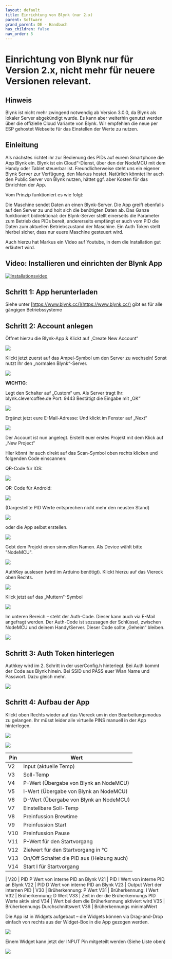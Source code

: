 ```yaml
---
layout: default
title: Einrichtung von Blynk (nur 2.x)
parent: Software
grand_parent: DE - Handbuch
has_children: false
nav_order: 5
---
```


# Einrichtung von Blynk nur für Version 2.x, nicht mehr für neuere Versionen relevant.

## Hinweis

Blynk ist nicht mehr zwingend notwendig ab Version 3.0.0, da Blynk als lokaler Server abgekündigt wurde. Es kann aber weiterhin genutzt werden über die offizielle Cloud Variante von Blynk. Wir empfehlen die neue per ESP gehostet Webseite für das Einstellen der Werte zu nutzen.

## Einleitung

Als nächstes richtet ihr zur Bedienung des PIDs auf eurem Smartphone die App Blynk ein. Blynk ist ein Cloud“-Dienst, über den der NodeMCU mit dem Handy oder Tablet steuerbar ist. Freundlicherweise steht uns ein eigener Blynk Server zur Verfügung, den Markus hostet. Natürlich könntet Ihr auch den Public Server von Blynk nutzen, hättet ggf. aber Kosten für das Einrichten der App.

Vom Prinzip funktioniert es wie folgt:

Die Maschine sendet Daten an einen Blynk-Server. Die App greift ebenfalls auf den Server zu und holt sich die benötigten Daten ab. Das Ganze funktioniert bidirektional: der Blynk-Server stellt einerseits die Parameter zum Betrieb des PIDs bereit, andererseits empfängt er auch vom PID die Daten zum aktuellen Betriebszustand der Maschine. Ein Auth Token stellt hierbei sicher, dass nur euere Maschine gesteuert wird.

Auch hierzu hat Markus ein Video auf Youtube, in dem die Installation gut erläutert wird.

## Video: Installieren und einrichten der Blynk App

[![Installationsvideo](https://img.youtube.com/vi/JHDRUN044gQ/hqdefault.jpg)](https://www.youtube.com/watch?v=JHDRUN044gQ)

## Schritt 1: App herunterladen

Siehe unter [https://www.blynk.cc/](https://www.blynk.cc/) gibt es für alle gängigen Betriebssysteme

## Schritt 2: Account anlegen

Öffnet hierzu die Blynk-App & Klickt auf „Create New Account“

![](/img/software-part-I/blynk/IMG_0115-576x1024.png)

Klickt jetzt zuerst auf das Ampel-Symbol um den Server zu wechseln!
Sonst nutzt Ihr den „normalen Blynk“-Server.

![](/img/software-part-I/blynk/IMG_0116-576x1024.png)

**WICHTIG**:

Legt den Schalter auf „Custom“ um.
Als Server tragt Ihr: blynk.clevercoffee.de
Port: 9443
Bestätigt die Eingabe mit „OK“

![](/img/software-part-I/blynk/IMG_0117-576x1024.png)

Ergänzt jetzt eure E-Mail-Adresse:
Und klickt im Fenster auf „Next“

![](/img/software-part-I/blynk/IMG_0119-576x1024.png)

Der Account ist nun angelegt.
Erstellt euer erstes Projekt mit dem Klick auf „New Project“

Hier könnt ihr auch direkt auf das Scan-Symbol oben rechts klicken und folgenden Code einscannen:

QR-Code für IOS:

![](/img/software-part-I/blynk/qrV280.jpg)

QR-Code für Android:

![](/img/software-part-I/blynk/qr_android_v292.png)

(Dargestellte PID Werte entsprechen nicht mehr den neusten Stand)

![](/img/software-part-I/blynk/pid-werte.gif)

oder die App selbst erstellen.

![](/img/software-part-I/blynk/IMG_0120-576x1024.png)

Gebt dem Projekt einen sinnvollen Namen.
Als Device wählt bitte "NodeMCU".

![](/img/software-part-I/blynk/IMG_0121-576x1024.png)

AuthKey auslesen (wird im Arduino benötigt).
Klickt hierzu auf das Viereck oben Rechts.

![](/img/software-part-I/blynk/IMG_0124-576x1024.png)

Klick jetzt auf das „Muttern“-Symbol

![](/img/software-part-I/blynk/IMG_0123-576x1024.png)

Im unteren Bereich – steht der Auth-Code.
Dieser kann auch via E-Mail angefragt werden.
Der Auth-Code ist sozusagen der Schlüssel, zwischen NodeMCU und deinem Handy/Server.
Dieser Code sollte „Geheim“ bleiben.

![](/img/software-part-I/blynk/IMG_0122-576x1024.png)

## Schritt 3: Auth Token hinterlegen

Authkey wird im 2. Schritt in der userConfig.h hinterlegt. Bei Auth kommt der Code aus Blynk hinein. Bei SSID und PASS euer Wlan Name und Passwort. Dazu gleich mehr.

![](/img/software-part-I/blynk/image-1.png)

## Schritt 4: Aufbau der App

Klickt oben Rechts wieder auf das Viereck um in den Bearbeitungsmodus zu gelangen. Ihr müsst leider alle virtuelle PINS manuell in der App hinterlegen.

![](/img/software-part-I/blynk/IMG_8837.png)

![](/img/software-part-I/blynk/IMG_8832-1.png)

| Pin | Wert                                       |
| --- | ------------------------------------------ |
| V2  | Input (aktuelle Temp)                      |
| V3  | Soll-Temp                                  |
| V4  | P-Wert (Übergabe von Blynk an NodeMCU)     |
| V5  | I-Wert (Übergabe von Blynk an NodeMCU)     |
| V6  | D-Wert (Übergabe von Blynk an NodeMCU)     |
| V7  | Einstellbare Soll-Temp                     |
| V8  | Preinfussion Brewtime                      |
| V9  | Preinfussion Start                         |
| V10 | Preinfussion Pause                         |
| V11 | P-Wert für den Startvorgang                |
| V12 | Zielwert für den Startvorgang in °C        |
| V13 | On/Off Schaltet die PID aus (Heizung auch) |
| V14 | Start I für Startvorgang                   |

|
V20 | PID P Wert von interne PID an Blynk
V21 | PID I Wert von interne PID an Blynk
V22 | PID D Wert von interne PID an Blynk
V23 | Output Wert der internen PID
|
V30 | Brüherkennung: P Wert
V31 | Brüherkennung: I Wert
V32 | Brüherkennung: D Wert
V33 | Zeit in der die Brüherkennungs PID Werte aktiv sind
V34 | Wert bei dem die Brüherkennung aktiviert wird
V35 | Brüherkennungs Durchschnittswert
V36 | Brüherkennungs minimalWert

Die App ist in Widgets aufgebaut – die Widgets können via Drag-and-Drop einfach von rechts aus der Widget-Box in die App gezogen werden.

![](/img/software-part-I/blynk/IMG_0127-576x1024.png)

Einem Widget kann jetzt der INPUT Pin mitgeteilt werden (Siehe Liste oben)

![](/img/software-part-I/blynk/IMG_0128-576x1024.png)
